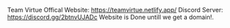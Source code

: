 Team Virtue Offical Website: https://teamvirtue.netlify.app/
Discord Server: https://discord.gg/2btnvUJADc
Website is Done untill we get a domain!.
